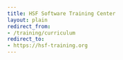 ```yaml
---
title: HSF Software Training Center
layout: plain
redirect_from:
- /training/curriculum
redirect_to:
- https://hsf-training.org
---
```


<!-- The training center was moved to https://github.com/hsf-training/training-center -->